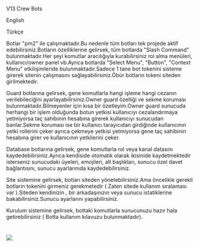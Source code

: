 V13 Crew Bots
  
English
  
  
Türkçe

 Botlar "pm2" ile çalışmaktadır.Bu nedenle tüm botları tek projede aktif edebilirsiniz.Botların özelliklerine gelirsek, tüm botlarda "Slash Command" bulunmaktadır.Her şeyi komutlar aracılığıyla kurabilirsiniz rol alma menüleri, kullanıcı/owner panel vb.Ayrıca botlarda "Select Menu", "Button", "Context Menu" etkilişimleride bulunmaktadır.Sadece 1 tane bot tokenini sisteme girerek sitenin çalışmasını sağlayabilirsiniz.Öbür botların tokeni siteden girilmektedir.
  
 Guard botlarına gelirsek, gene komutlarla hangi işleme hangi cezanın verilebileciğini ayarlayabilirsiniz.Owner guard özelliği ve sekme koruması bulunmaktadır.Bilmeyenler için kısa bir özetleyim.Owner guard sunucuda herhangi bir işlem olduğunda botun yetkisi kullanıcıyı cezalandırmaya yetmiyorsa taç sahibinin hesabına girerek kullanıcıyı sunucudan banlar.Sekme koruması ise bir kullanıcı tarayıcıdan girdiğinde kullanıcının yetki rollerini çeker ayrıca çekmeye yetkisi yetmiyorsa gene taç sahibinin hesabına girer ve kullanıcının yetkilerini çeker.
  
  Database botlarına gelirsek, gene komutlarla rol veya kanal datasını kaydedebilirsiniz.Ayrıca kendiside otomatik olarak ikisinide kaydetmektedir isterseniz sunucudaki üyeleri, emojileri, alt başlıkları, sunucu özel davet bağlantısını, sunucu ayarlarınıda kaydedebilirsiniz.
  
  Site sistemine gelirsek, botları siteden yönetebilirsiniz.Ama öncelikle gerekli botların tokenini girmeniz gerekmetedir ( Zaten sitede kullanım sıralaması var ).Siteden kendinizin , bir arkadaşınızın veya sunucu istatiklerine bakabilirsiniz.Sunucu ayarlarını yapabilirsiniz.
  
  Kurulum sistemine gelirsek, bottaki komutlarla sunucunuzu hazır hala getirebilirsiniz ( Botta kullanım kılavuzu bulunmaktadır).<h1>

<img src="https://media.discordapp.net/attachments/934125289892638781/1001069437455179796/unknown.png">
